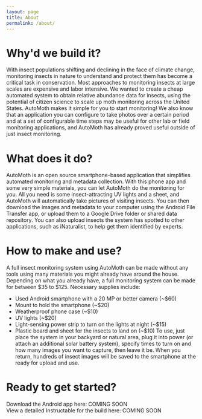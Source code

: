 ```yaml
---
layout: page
title: About
permalink: /about/
---
```


# Why'd we build it?
With insect populations shifting and declining in the face of climate change, monitoring insects in nature to understand and protect them has become a critical task in conservation. Most approaches to monitoring insects at large scales are expensive and labor intensive. We wanted to create a cheap automated system to obtain relative abundance data for insects, using the potential of citizen science to scale up moth monitoring across the United States. AutoMoth makes it simple for you to start monitoring!  We also know that an application you can configure to take photos over a certain period and at a set of configurable time steps may be useful for other lab or field monitoring applications, and AutoMoth has already proved useful outside of just insect monitoring.

# What does it do?
AutoMoth is an open source smartphone-based application that simplifies automated monitoring and metadata collection.  With this phone app and some very simple materials, you can let AutoMoth do the monitoring for you. All you need is some insect-attracting UV lights and a sheet, and AutoMoth will automatically take pictures of visiting insects. You can then download the images and metadata to your computer using the Android File Transfer app, or upload them to a Google Drive folder or shared data repository. You can also upload insects the system has spotted to other applications, such as iNaturalist, to help get them identified by experts.

# How to make and use? 
A full insect monitoring system using AutoMoth can be made without any tools using many materials you might already have around the house. Depending on what you already have, a full monitoring system can be made for between $35 to $125. 
Necessary supplies include:
- Used Android smartphone with a 20 MP or better camera (\~$60)
- Mount to hold the smartphone (\~$20)
- Weatherproof phone case (\~$10)
- UV lights (\~$20)
- Light-sensing power strip to turn on the lights at night (\~$15)
- Plastic board and sheet for the insects to land on (\~$10)
To use, just place the system in your backyard or natural area, plug it into power (or attach an additional solar battery system), specify times to turn on and how many images you want to capture, then leave it be. When you return, hundreds of insect images will be saved to the smartphone at the ready for upload and use.

# Ready to get started? 
Download the Android app here: COMING SOON  
View a detailed Instructable for the build here: COMING SOON
